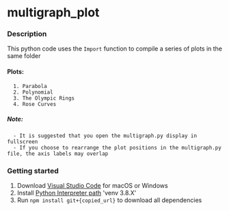 # multigraph_plot

### Description
This python code uses the ```Import``` function to compile a series of plots in the same folder 
####  Plots:
      1. Parabola
      2. Polynomial
      3. The Olympic Rings
      4. Rose Curves
##### Note:
      - It is suggested that you open the multigraph.py display in fullscreen
      - If you choose to rearrange the plot positions in the multigraph.py file, the axis labels may overlap
### Getting started
  1. Download [Visual Studio Code](https://code.visualstudio.com/download) for macOS or Windows 
  2. Install [Python Interpreter path](https://code.visualstudio.com/docs/python/python-tutorial) 'venv 3.8.X'
  3. Run ```npm install git+{copied_url}``` to download all dependencies
 
